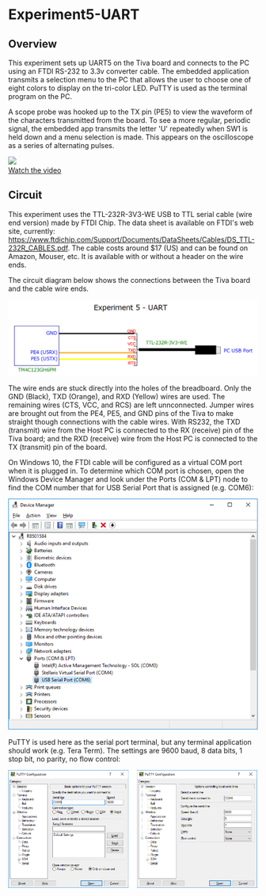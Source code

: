 # Experiment5-UART

## Overview
This experiment sets up UART5 on the Tiva board and connects to the PC using an FTDI RS-232 to 3.3v converter cable. The embedded application transmits a selection menu to the PC that allows the user to choose one of eight colors to display on the tri-color LED. PuTTY is used as the terminal program on the PC. 

A scope probe was hooked up to the TX pin (PE5) to view the waveform of the characters transmitted from the board. To see a more regular, periodic signal, the embedded app transmits the letter 'U' repeatedly when SW1 is held down and a menu selection is made. This appears on the oscilloscope as a series of alternating pulses.

[![](http://img.youtube.com/vi/AObu1TXMY2k/1.jpg)](https://youtu.be/AObu1TXMY2k)<br>
[Watch the video](https://youtu.be/AObu1TXMY2k)

## Circuit
This experiment uses the TTL-232R-3V3-WE USB to TTL serial cable (wire end version) made by FTDI Chip.  The data sheet is available on FTDI's web site, currently:  https://www.ftdichip.com/Support/Documents/DataSheets/Cables/DS_TTL-232R_CABLES.pdf.  The cable costs around $17 (US) and can be found on Amazon, Mouser, etc.  It is available with or without a header on the wire ends.   

The circuit diagram below shows the connections between the Tiva board and the cable wire ends.

![Experiment5-UART](Experiment5-UART-circuit.png)  

The wire ends are stuck directly into the holes of the breadboard.  Only the GND (Black), TXD (Orange), and RXD (Yellow) wires are used.  The remaining wires (CTS, VCC, and RCS) are left unnconnected.  Jumper wires are brought out from the PE4, PE5, and GND pins of the Tiva to make straight though connections with the cable wires.  With RS232, the TXD (transmit) wire from the Host PC is connected to the RX (receive) pin of the Tiva board; and the RXD (receive) wire from the Host PC is connected to the TX (transmit) pin of the board.

On Windows 10, the FTDI cable will be configured as a virtual COM port when it is plugged in.  To determine which COM port is chosen, open the Windows Device Manager and look under the Ports (COM & LPT) node to find the COM number that for USB Serial Port that is assigned (e.g. COM6):

![Device Manager](device-manager.png)  

PuTTY is used here as the serial port terminal, but any terminal application should work (e.g. Tera Term).  The settings are 9600 baud, 8 data bits, 1 stop bit, no parity, no flow control:

![Device Manager](putty-settings.png) 


